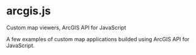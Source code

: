 # arcgis.js
Custom map viewers, ArcGIS API for JavaScript

A few examples of custom map applications builded using ArcGIS API for JavaScript.
